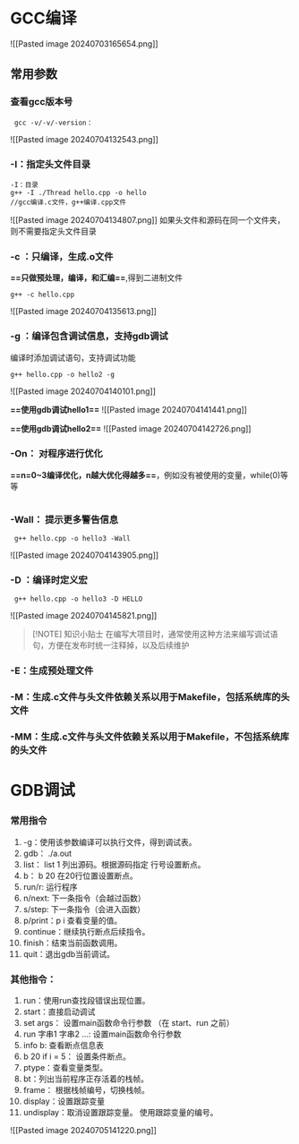 # GCC编译
![[Pasted image 20240703165654.png]]

## 常用参数
### 查看gcc版本号
```
 gcc -v/-v/-version：
```
![[Pasted image 20240704132543.png]]
### -I：指定头文件目录
```
-I：目录 
g++ -I ./Thread hello.cpp -o hello
//gcc编译.c文件，g++编译.cpp文件
```
![[Pasted image 20240704134807.png]]
如果头文件和源码在同一个文件夹，则不需要指定头文件目录
### -c ：只编译，生成.o文件
**==只做预处理，编译，和汇编==**,得到二进制文件
```
g++ -c hello.cpp
```
![[Pasted image 20240704135613.png]]
### -g ：编译包含调试信息，支持gdb调试
编译时添加调试语句，支持调试功能
```
g++ hello.cpp -o hello2 -g
```
![[Pasted image 20240704140101.png]]

**==使用gdb调试hello1==**
![[Pasted image 20240704141441.png]]

**==使用gdb调试hello2==**
![[Pasted image 20240704142726.png]]

### -On： 对程序进行优化
**==n=0~3编译优化，n越大优化得越多==**，例如没有被使用的变量，while(0)等等
```
```

### -Wall： 提示更多警告信息
```
 g++ hello.cpp -o hello3 -Wall
```

![[Pasted image 20240704143905.png]]

### -D ：编译时定义宏
```
 g++ hello.cpp -o hello3 -D HELLO
```
![[Pasted image 20240704145821.png]]

> [!NOTE]  知识小贴士
> 在编写大项目时，通常使用这种方法来编写调试语句，方便在发布时统一注释掉，以及后续维护

### -E：生成预处理文件
### -M：生成.c文件与头文件依赖关系以用于Makefile，包括系统库的头文件
### -MM：生成.c文件与头文件依赖关系以用于Makefile，不包括系统库的头文件

# GDB调试
### 常用指令

1. -g：使用该参数编译可以执行文件，得到调试表。  
2. gdb： ./a.out  
3. list： list 1 列出源码。根据源码指定 行号设置断点。  
4. b： b 20 在20行位置设置断点。  
5. run/r: 运行程序  
6. n/next: 下一条指令（会越过函数）  
7. s/step: 下一条指令（会进入函数）  
8. p/print：p i 查看变量的值。   
9. continue：继续执行断点后续指令。  
10. finish：结束当前函数调用。  
11. quit：退出gdb当前调试。

### 其他指令：  
1. run：使用run查找段错误出现位置。  
2. start：直接启动调试
3. set args： 设置main函数命令行参数 （在 start、run 之前）  
4. run 字串1 字串2 ...: 设置main函数命令行参数  
5. info b: 查看断点信息表  
6. b 20 if i = 5： 设置条件断点。  
7. ptype：查看变量类型。  
8. bt：列出当前程序正存活着的栈帧。  
9. frame： 根据栈帧编号，切换栈帧。  
10. display：设置跟踪变量  
11. undisplay：取消设置跟踪变量。 使用跟踪变量的编号。


![[Pasted image 20240705141220.png]]